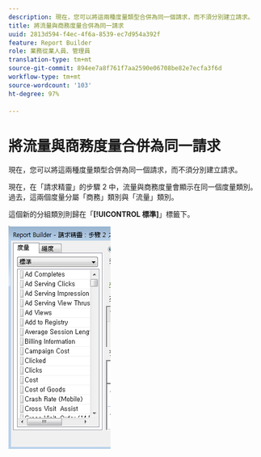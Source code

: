 ```yaml
---
description: 現在，您可以將這兩種度量類型合併為同一個請求，而不須分別建立請求。
title: 將流量與商務度量合併為同一請求
uuid: 2813d594-f4ec-4f6a-8539-ec7d954a392f
feature: Report Builder
role: 業務從業人員、管理員
translation-type: tm+mt
source-git-commit: 894ee7a8f761f7aa2590e06708be82e7ecfa3f6d
workflow-type: tm+mt
source-wordcount: '103'
ht-degree: 97%

---
```



# 將流量與商務度量合併為同一請求

現在，您可以將這兩種度量類型合併為同一個請求，而不須分別建立請求。

現在，在「請求精靈」的步驟 2 中，流量與商務度量會顯示在同一個度量類別。過去，這兩個度量分屬「商務」類別與「流量」類別。

這個新的分組類別則歸在「**[!UICONTROL 標準]**」標籤下。

![](assets/standard_metrics.png)

